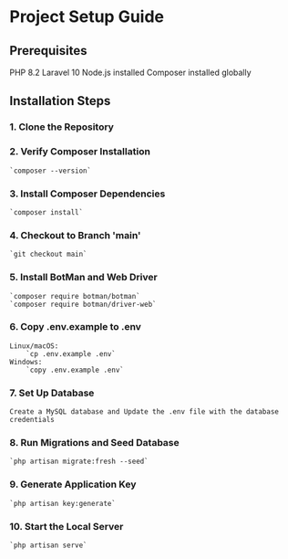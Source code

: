 # **Project Setup Guide**

## **Prerequisites**

PHP 8.2
Laravel 10
Node.js installed
Composer installed globally

## **Installation Steps**
### 1. Clone the Repository
### 2. Verify Composer Installation
    `composer --version`

### 3. Install Composer Dependencies
    `composer install`

### 4. Checkout to Branch 'main'
    `git checkout main`

### 5. Install BotMan and Web Driver
    `composer require botman/botman`
    `composer require botman/driver-web`

### 6. Copy .env.example to .env
    Linux/macOS:
        `cp .env.example .env`
    Windows:
        `copy .env.example .env`

### 7. Set Up Database
    Create a MySQL database and Update the .env file with the database credentials
        
### 8. Run Migrations and Seed Database
    `php artisan migrate:fresh --seed`
   
### 9. Generate Application Key
    `php artisan key:generate`
    
### 10. Start the Local Server
    `php artisan serve`

